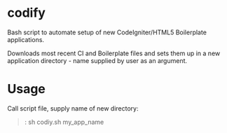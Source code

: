 codify
==========

Bash script to automate setup of new CodeIgniter/HTML5 Boilerplate applications.

Downloads most recent CI and Boilerplate files and sets them up in a new application directory - name supplied by user as an argument.

Usage
==========

Call script file, supply name of new directory:

>: sh codiy.sh my_app_name


